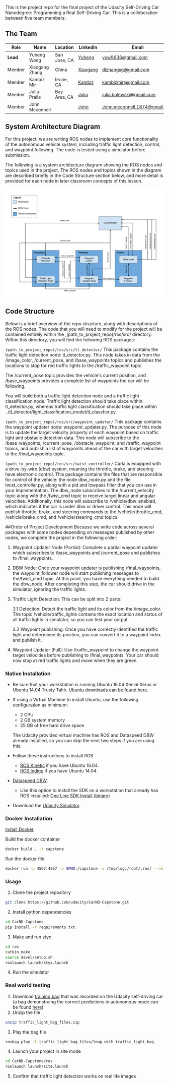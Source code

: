 This is the project repo for the final project of the Udacity Self-Driving Car Nanodegree: Programming a Real Self-Driving Car. This is a colleboration between five team members:


## The Team

|     Role      |      Name      |    Location   | LinkedIn    |     Email   |
|---------------|----------------|---------------|-------------|-------------|
|__Lead__  | Yuheng Wang | San Jose, CA | [Yuheng](https://www.linkedin.com/in/yuhwang/) | <yxw9636@gmail.com> |
|  Member  | Xiaogang Zhang| China | [Xiaogang]()| <dlzhangxg@gmail.com> |
|  Member  | Kambiz Mir | Irvine, CA | [Kambiz]()| <kambizmir@gmail.com> |
|  Member  | Julia Pralle| Bay Area, CA | [Julia]()| <julia.bolewski@gmail.com> |
|  Member  | John Mcconnell|  | [John]()| <John.mcconnell.1874@gmail.com> |


## System Architecture Diagram
For this project, we are writing ROS nodes to implement core functionality of the autonomous vehicle system, including traffic light detection, control, and waypoint following. The code is tested using a simulator before submission.

The following is a system architecture diagram showing the ROS nodes and topics used in the project. The ROS nodes and topics shown in the diagram are described briefly in the Code Structure section below, and more detail is provided for each node in later classroom concepts of this lesson.

![general-system-arch](imgs/final-project-ros-graph-v2.png)


## Code Structure
Below is a brief overview of the repo structure, along with descriptions of the ROS nodes. The code that you will need to modify for the project will be contained entirely within the  ,(path_to_project_repo)/ros/src/ directory. Within this directory, you will find the following ROS packages:

```(path_to_project_repo)/ros/src/tl_detector/``` This package contains the traffic light detection node: tl_detector.py. This node takes in data from the /image_color, /current_pose, and /base_waypoints topics and publishes the locations to stop for red traffic lights to the /traffic_waypoint topic.

The /current_pose topic provides the vehicle's current position, and /base_waypoints provides a complete list of waypoints the car will be following.

You will build both a traffic light detection node and a traffic light classification node. Traffic light detection should take place within tl_detector.py, whereas traffic light classification should take place within ../tl_detector/light_classification_model/tl_classfier.py.

```(path_to_project_repo)/ros/src/waypoint_updater/``` This package contains the waypoint updater node: waypoint_updater.py. The purpose of this node is to update the target velocity property of each waypoint based on traffic light and obstacle detection data. This node will subscribe to the /base_waypoints, /current_pose, /obstacle_waypoint, and /traffic_waypoint topics, and publish a list of waypoints ahead of the car with target velocities to the /final_waypoints topic.

```(path_to_project_repo)/ros/src/twist_controller/```
Carla is equipped with a drive-by-wire (dbw) system, meaning the throttle, brake, and steering have electronic control. This package contains the files that are responsible for control of the vehicle: the node dbw_node.py and the file twist_controller.py, along with a pid and lowpass filter that you can use in your implementation. The dbw_node subscribes to the /current_velocity topic along with the /twist_cmd topic to receive target linear and angular velocities. Additionally, this node will subscribe to /vehicle/dbw_enabled, which indicates if the car is under dbw or driver control. This node will publish throttle, brake, and steering commands to the /vehicle/throttle_cmd, /vehicle/brake_cmd, and /vehicle/steering_cmd topics.

##Order of Project Development
Because we write code across several packages with some nodes depending on messages published by other nodes, we complete the project in the following order:

1. Waypoint Updater Node (Partial): Complete a partial waypoint updater which subscribes to /base_waypoints and /current_pose and publishes to /final_waypoints.

2. DBW Node: Once your waypoint updater is publishing /final_waypoints, the waypoint_follower node will start publishing messages to the/twist_cmd topic. At this point, you have everything needed to build the dbw_node. After completing this step, the car should drive in the simulator, ignoring the traffic lights.

3. Traffic Light Detection: This can be split into 2 parts:

    3.1 Detection: Detect the traffic light and its color from the /image_color. The topic /vehicle/traffic_lights contains the exact location and status of all traffic lights in simulator, so you can test your output.
   
    3.2 Waypoint publishing: Once you have correctly identified the traffic light and determined its position, you can convert it to a waypoint index and publish it.

4. Waypoint Updater (Full): Use /traffic_waypoint to change the waypoint target velocities before publishing to /final_waypoints. Your car should now stop at red traffic lights and move when they are green.


### Native Installation

* Be sure that your workstation is running Ubuntu 16.04 Xenial Xerus or Ubuntu 14.04 Trusty Tahir. [Ubuntu downloads can be found here](https://www.ubuntu.com/download/desktop).
* If using a Virtual Machine to install Ubuntu, use the following configuration as minimum:
  * 2 CPU
  * 2 GB system memory
  * 25 GB of free hard drive space

  The Udacity provided virtual machine has ROS and Dataspeed DBW already installed, so you can skip the next two steps if you are using this.

* Follow these instructions to install ROS
  * [ROS Kinetic](http://wiki.ros.org/kinetic/Installation/Ubuntu) if you have Ubuntu 16.04.
  * [ROS Indigo](http://wiki.ros.org/indigo/Installation/Ubuntu) if you have Ubuntu 14.04.
* [Dataspeed DBW](https://bitbucket.org/DataspeedInc/dbw_mkz_ros)
  * Use this option to install the SDK on a workstation that already has ROS installed: [One Line SDK Install (binary)](https://bitbucket.org/DataspeedInc/dbw_mkz_ros/src/81e63fcc335d7b64139d7482017d6a97b405e250/ROS_SETUP.md?fileviewer=file-view-default)
* Download the [Udacity Simulator](https://github.com/udacity/CarND-Capstone/releases/tag/v1.2).

### Docker Installation
[Install Docker](https://docs.docker.com/engine/installation/)

Build the docker container
```bash
docker build . -t capstone
```

Run the docker file
```bash
docker run -p 4567:4567 -v $PWD:/capstone -v /tmp/log:/root/.ros/ --rm -it capstone
```

### Usage

1. Clone the project repository
```bash
git clone https://github.com/udacity/CarND-Capstone.git
```

2. Install python dependencies
```bash
cd CarND-Capstone
pip install -r requirements.txt
```
3. Make and run styx
```bash
cd ros
catkin_make
source devel/setup.sh
roslaunch launch/styx.launch
```
4. Run the simulator

### Real world testing
1. Download [training bag](https://drive.google.com/file/d/0B2_h37bMVw3iYkdJTlRSUlJIamM/view?usp=sharing) that was recorded on the Udacity self-driving car (a bag demonstraing the correct predictions in autonomous mode can be found [here](https://drive.google.com/open?id=0B2_h37bMVw3iT0ZEdlF4N01QbHc))
2. Unzip the file
```bash
unzip traffic_light_bag_files.zip
```
3. Play the bag file
```bash
rosbag play -l traffic_light_bag_files/loop_with_traffic_light.bag
```
4. Launch your project in site mode
```bash
cd CarND-Capstone/ros
roslaunch launch/site.launch
```
5. Confirm that traffic light detection works on real life images
